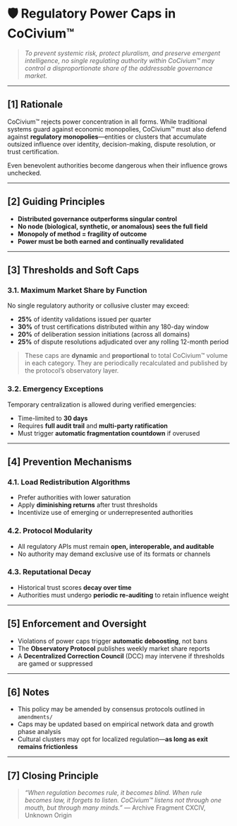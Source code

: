 <!-- Filename: Civium_Regulations_RegulatoryPowerCaps_c1_20250731.md -->
<!-- Location: regulations/ -->
<!-- CoCivium™ Policy Document -->
<!-- Version: c1_20250731 -->

# 🛡️ Regulatory Power Caps in CoCivium™

> _To prevent systemic risk, protect pluralism, and preserve emergent intelligence, no single regulating authority within CoCivium™ may control a disproportionate share of the addressable governance market._

---

## [1] Rationale

CoCivium™ rejects power concentration in all forms. While traditional systems guard against economic monopolies, CoCivium™ must also defend against **regulatory monopolies**—entities or clusters that accumulate outsized influence over identity, decision-making, dispute resolution, or trust certification.

Even benevolent authorities become dangerous when their influence grows unchecked.

---

## [2] Guiding Principles

- **Distributed governance outperforms singular control**
- **No node (biological, synthetic, or anomalous) sees the full field**
- **Monopoly of method = fragility of outcome**
- **Power must be both earned and continually revalidated**

---

## [3] Thresholds and Soft Caps

### 3.1. Maximum Market Share by Function

No single regulatory authority or collusive cluster may exceed:

- **25%** of identity validations issued per quarter
- **30%** of trust certifications distributed within any 180-day window
- **20%** of deliberation session initiations (across all domains)
- **25%** of dispute resolutions adjudicated over any rolling 12-month period

> These caps are **dynamic** and **proportional** to total CoCivium™ volume in each category. They are periodically recalculated and published by the protocol’s observatory layer.

### 3.2. Emergency Exceptions

Temporary centralization is allowed during verified emergencies:
- Time-limited to **30 days**
- Requires **full audit trail** and **multi-party ratification**
- Must trigger **automatic fragmentation countdown** if overused

---

## [4] Prevention Mechanisms

### 4.1. Load Redistribution Algorithms
- Prefer authorities with lower saturation
- Apply **diminishing returns** after trust thresholds
- Incentivize use of emerging or underrepresented authorities

### 4.2. Protocol Modularity
- All regulatory APIs must remain **open, interoperable, and auditable**
- No authority may demand exclusive use of its formats or channels

### 4.3. Reputational Decay
- Historical trust scores **decay over time**
- Authorities must undergo **periodic re-auditing** to retain influence weight

---

## [5] Enforcement and Oversight

- Violations of power caps trigger **automatic deboosting**, not bans
- The **Observatory Protocol** publishes weekly market share reports
- A **Decentralized Correction Council** (DCC) may intervene if thresholds are gamed or suppressed

---

## [6] Notes

- This policy may be amended by consensus protocols outlined in `amendments/`
- Caps may be updated based on empirical network data and growth phase analysis
- Cultural clusters may opt for localized regulation—**as long as exit remains frictionless**

---

## [7] Closing Principle

> _“When regulation becomes rule, it becomes blind.
When rule becomes law, it forgets to listen.
CoCivium™ listens not through one mouth, but through many minds.”_
— Archive Fragment CXCIV, Unknown Origin


